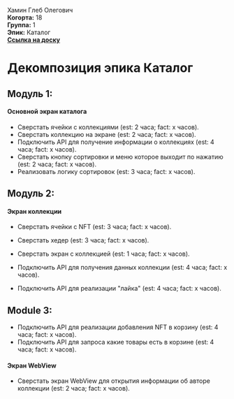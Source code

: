 Хамин Глеб Олегович\
<b>Когорта:</b> 18\
<b>Группа:</b> 1\
<b>Эпик:</b> Каталог\
<b>[Ссылка на доску](https://github.com/users/kalmahik/projects/3)</b>

# Декомпозиция эпика Каталог

## Модуль 1:

#### Основной экран каталога
- Сверстать ячейки с коллекциями (est: 2 часа; fact: x часов).
- Сверстать коллекцию на экране (est: 2 часа; fact: x часов).
- Подключить API для получение информации о коллекциях (est: 4 часа; fact: x часов).
- Сверстать кнопку сортировки и меню которое выходит по нажатию (est: 2 часа; fact: x часов).
- Реализовать логику сортировок (est: 3 часа; fact: x часов).

## Модуль 2:
#### Экран коллекции
- Сверстать ячейки с NFT (est: 3 часа; fact: x часов).
- Сверстать хедер (est: 3 часа; fact: x часов).
- Сверстать экран с коллекцией (est: 1 часа; fact: x часов).

- Подключить API для получения данных коллекции (est: 4 часа; fact: x часов).
- Подключить API для реализации "лайка" (est: 4 часа; fact: x часов).


## Module 3:
- Подключить API для реализации добавления NFT в корзину (est: 4 часа; fact: x часов).
- Подключить API для запроса какие товары есть в корзине (est: 4 часа; fact: x часов).

#### Экран WebView
- Сверстать экран WebView для открытия информации об авторе коллекции (est: 2 часа; fact: x часов).

